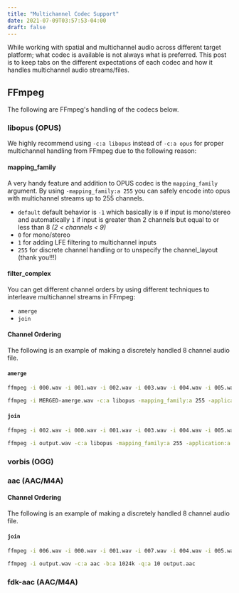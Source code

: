 ```yaml
---
title: "Multichannel Codec Support"
date: 2021-07-09T03:57:53-04:00
draft: false
---
```


While working with spatial and multichannel audio across different target platform; what codec is available is not always what is preferred. This post is to keep tabs on the different expectations of each codec and how it handles multichannel audio streams/files.

## FFmpeg
The following are FFmpeg's handling of the codecs below.

### libopus (OPUS)
We highly recommend using `-c:a libopus` instead of `-c:a opus` for proper multichannel handling from FFmpeg due to the following reason:

#### mapping_family
A very handy feature and addition to OPUS codec is the `mapping_family` argument. By using `-mapping_family:a 255` you can safely encode into opus with multichannel streams up to 255 channels.
 - `default` default behavior is `-1` which basically is `0` if input is mono/stereo and automatically `1` if input is greater than 2 channels but equal to or less than 8 _(2 < channels < 9)_
 - `0` for mono/stereo
 - `1` for adding LFE filtering to multichannel inputs
 - `255` for discrete channel handling or to unspecify the channel_layout (thank you!!!)

#### filter_complex
You can get different channel orders by using different techniques to interleave multichannel streams in FFmpeg: 
 - `amerge`
 - `join` 

#### Channel Ordering
The following is an example of making a discretely handled 8 channel audio file.

#### `amerge`
```bash
ffmpeg -i 000.wav -i 001.wav -i 002.wav -i 003.wav -i 004.wav -i 005.wav -i 006.wav -i 007.wav -filter_complex "[0:a][1:a][2:a][3:a][4:a][5:a][6:a][7:a]amerge=inputs=8[aout]" -map "[aout]" output.wav
```
```bash
ffmpeg -i MERGED-amerge.wav -c:a libopus -mapping_family:a 255 -application:a audio -b:a 384K MERGED-amerge.opus 
```

#### `join`
```bash
ffmpeg -i 002.wav -i 000.wav -i 001.wav -i 003.wav -i 004.wav -i 005.wav -i 006.wav -i 007.wav -filter_complex "[0:a][1:a][2:a][3:a][4:a][5:a][6:a][7:a]join=inputs=8:channel_layout=octagonal[a]" -map "[a]" output.wav
```
```bash
ffmpeg -i output.wav -c:a libopus -mapping_family:a 255 -application:a audio output.opus
```


### vorbis (OGG)

### aac (AAC/M4A)

#### Channel Ordering
The following is an example of making a discretely handled 8 channel audio file.

#### `join`		
```bash
ffmpeg -i 006.wav -i 000.wav -i 001.wav -i 007.wav -i 004.wav -i 005.wav -i 002.wav -i 003.wav -filter_complex "[0:a][1:a][2:a][3:a][4:a][5:a][6:a][7:a]join=inputs=8:channel_layout=octagonal[a]" -map "[a]" output.wav
```
```bash
ffmpeg -i output.wav -c:a aac -b:a 1024k -q:a 10 output.aac 
```

### fdk-aac (AAC/M4A)

